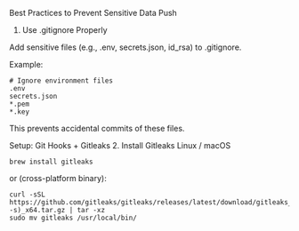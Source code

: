 Best Practices to Prevent Sensitive Data Push
1. Use .gitignore Properly

Add sensitive files (e.g., .env, secrets.json, id_rsa) to .gitignore.

Example:
```
# Ignore environment files
.env
secrets.json
*.pem
*.key
```

This prevents accidental commits of these files.

Setup: Git Hooks + Gitleaks
2. Install Gitleaks
Linux / macOS
```
brew install gitleaks
```

or (cross-platform binary):
```
curl -sSL https://github.com/gitleaks/gitleaks/releases/latest/download/gitleaks_$(uname -s)_x64.tar.gz | tar -xz
sudo mv gitleaks /usr/local/bin/
```

